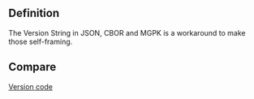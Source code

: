 ## Definition

The Version String in JSON, CBOR and MGPK is a workaround to make those self-framing.

## Compare

[Version code](version-code.md)
